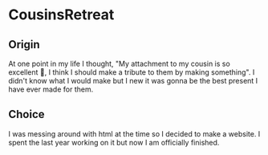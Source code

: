 # CousinsRetreat
## Origin
At one point in my life I thought, "My attachment to my cousin is so excellent 🤘, I think I should make a tribute to them by making something". I didn't know what I would make but I new it was gonna be the best present I have ever made for them.
## Choice
I was messing around with html at the time so I decided to make a website. I spent the last year working on it but now I am officially finished.
